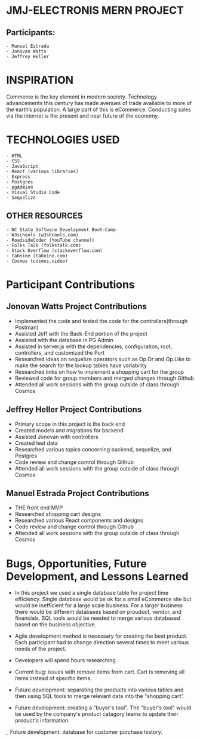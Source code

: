 # JMJ-ELECTRONIS MERN PROJECT

## Participants:
    - Manuel Estrada
    - Jonovan Watts
    - Jeffrey Heller

# INSPIRATION

Commerce is the key element in modern society.   Technology advancements this century has made avenues of trade available to more of the earth’s population.  A large part of this is eCommerce.  Conducting sales via the internet is the present and near future of the economy.

# TECHNOLOGIES USED
    - HTML
    - CSS
    - JavaScript
    - React (various libraries)
    - Express
    - Postgres
    - pgAdmin4
    - Visual Studio Code
    - Sequelize

## OTHER RESOURCES
    - NC State Software Development Boot-Camp
    - W3schools (w3shcools.com)
    - RoadsideCoder (YouTube channel)
    - Folks Talk (folkstalk.com)
    - Stack Overflow (stackoverflow.com)
    - tabnine (tabnine.com)
    - Cosmos (cosmos.video)

# Participant Contributions

## Jonovan Watts Project Contributions

- Implemented the code and tested the code for the controllers(through Postman)
- Assisted Jeff with the Back-End portion of the project
- Assisted with the database in PG Admin
- Assisted in server.js with the dependencies, configuration, root, controllers, and customized the Port
- Researched ideas on sequelize operators such as Op.Or and Op.Like to make the search for the lookup tables have variability
- Researched links on how to implement a shopping cart for the group
- Reviewed code for group members and merged changes through Github
- Attended all work sessions with the group outside of class through Cosmos


## Jeffrey Heller Project Contributions

- Primary scope in this project is the back end
- Created models and migrations for backend
- Assisted Jonovan with controllers
- Created test data 
- Researched various topics concerning backend, sequelize, and Postgres
- Code review and change control through Github
- Attended all work sessions with the group outside of class through Cosmos


## Manuel Estrada Project Contributions
- THE front end MVP
- Researched shopping cart designs
- Researched various React components and designs
- Code review and change control through Github
- Attended all work sessions with the group outside of class through Cosmos


# Bugs, Opportunities, Future Development, and Lessons Learned

- In this project we used a single database table for project time efficiency.  Single database would be ok for a small eCommerce site but would be inefficient for a large scale business.  For a larger business there would be different databases based on prouduct, vendor, and financials. SQL tools would be needed to merge various databased based on the business objective.

- Agile development method is necessary for creating the best product. Each participant had to change direction several times to meet various needs of the project.

- Developers will spend hours researching.

- Current bug: issues with remove items from cart.  Cart is removing all items instead of specific items.

- Future development: separating the products into various tables and then using SQL tools to merge relevant data into the "shopping cart".

- Future development: creating a "buyer's tool".  The "buyer's tool" would be used by the company's product catagory teams to update their product's information.

_ Future development: database for customer purchase history.
